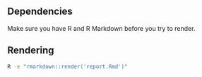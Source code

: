 ## Dependencies
Make sure you have R and R Markdown before you try to render.

## Rendering
```bash
R -e "rmarkdown::render('report.Rmd')"
```


